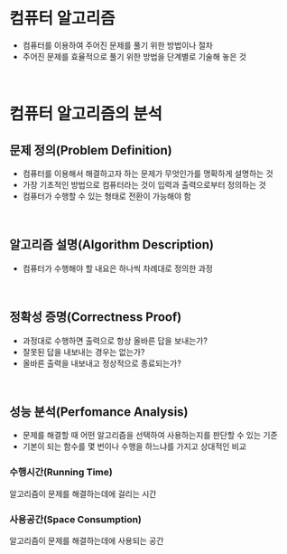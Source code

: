 # 컴퓨터 알고리즘
- 컴퓨터를 이용하여 주어진 문제를 풀기 위한 방법이나 절차
- 주어진 문제를 효율적으로 풀기 위한 방법을 단계별로 기술해 놓은 것
<br>

# 컴퓨터 알고리즘의 분석
## 문제 정의(Problem Definition)
- 컴퓨터를 이용해서 해결하고자 하는 문제가 무엇인가를 명확하게 설명하는 것
- 가장 기초적인 방법으로 컴퓨터라는 것이 입력과 출력으로부터 정의하는 것
- 컴퓨터가 수행할 수 있는 형태로 전환이 가능해야 함
<br>

## 알고리즘 설명(Algorithm Description)
- 컴퓨터가 수행해야 할 내요은 하나씩 차례대로 정의한 과정
<br>

## 정확성 증명(Correctness Proof)
- 과정대로 수행하면 출력으로 항상 올바른 답을 보내는가?
- 잘못된 답을 내보내는 경우는 없는가?
- 올바른 출력을 내보내고 정상적으로 종료되는가?
<br>

## 성능 분석(Perfomance Analysis)
- 문제를 해결할 때 어떤 알고리즘을 선택하여 사용하는지를 판단할 수 있는 기준
- 기본이 되는 함수를 몇 번이나 수행을 하느냐를 가지고 상대적인 비교

### 수행시간(Running Time)
알고리즘이 문제를 해결하는데에 걸리는 시간

### 사용공간(Space Consumption)
알고리즘이 문제를 해결하는데에 사용되는 공간
